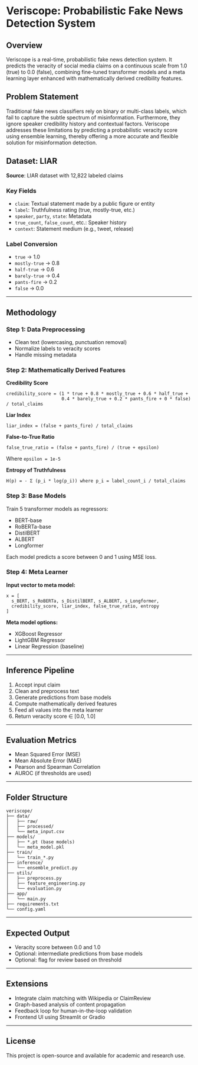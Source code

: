 # Veriscope: Probabilistic Fake News Detection System

## Overview

Veriscope is a real-time, probabilistic fake news detection system. It predicts the veracity of social media claims on a continuous scale from 1.0 (true) to 0.0 (false), combining fine-tuned transformer models and a meta learning layer enhanced with mathematically derived credibility features.

## Problem Statement

Traditional fake news classifiers rely on binary or multi-class labels, which fail to capture the subtle spectrum of misinformation. Furthermore, they ignore speaker credibility history and contextual factors. Veriscope addresses these limitations by predicting a probabilistic veracity score using ensemble learning, thereby offering a more accurate and flexible solution for misinformation detection.

## Dataset: LIAR

**Source**: LIAR dataset with 12,822 labeled claims

### Key Fields

- `claim`: Textual statement made by a public figure or entity
- `label`: Truthfulness rating (true, mostly-true, etc.)
- `speaker`, `party`, `state`: Metadata
- `true_count`, `false_count`, etc.: Speaker history
- `context`: Statement medium (e.g., tweet, release)

### Label Conversion

- `true` → 1.0  
- `mostly-true` → 0.8  
- `half-true` → 0.6  
- `barely-true` → 0.4  
- `pants-fire` → 0.2  
- `false` → 0.0

---

## Methodology

### Step 1: Data Preprocessing

- Clean text (lowercasing, punctuation removal)
- Normalize labels to veracity scores
- Handle missing metadata

### Step 2: Mathematically Derived Features

**Credibility Score**

```
credibility_score = (1 * true + 0.8 * mostly_true + 0.6 * half_true +
                     0.4 * barely_true + 0.2 * pants_fire + 0 * false) / total_claims
```

**Liar Index**

```
liar_index = (false + pants_fire) / total_claims
```

**False-to-True Ratio**

```
false_true_ratio = (false + pants_fire) / (true + epsilon)
```

Where `epsilon = 1e-5`

**Entropy of Truthfulness**

```
H(p) = - Σ (p_i * log(p_i)) where p_i = label_count_i / total_claims
```

### Step 3: Base Models

Train 5 transformer models as regressors:

- BERT-base
- RoBERTa-base
- DistilBERT
- ALBERT
- Longformer

Each model predicts a score between 0 and 1 using MSE loss.

### Step 4: Meta Learner

**Input vector to meta model:**

```
x = [
  s_BERT, s_RoBERTa, s_DistilBERT, s_ALBERT, s_Longformer,
  credibility_score, liar_index, false_true_ratio, entropy
]
```

**Meta model options:**

- XGBoost Regressor
- LightGBM Regressor
- Linear Regression (baseline)

---

## Inference Pipeline

1. Accept input claim  
2. Clean and preprocess text  
3. Generate predictions from base models  
4. Compute mathematically derived features  
5. Feed all values into the meta learner  
6. Return veracity score ∈ [0.0, 1.0]  

---

## Evaluation Metrics

- Mean Squared Error (MSE)
- Mean Absolute Error (MAE)
- Pearson and Spearman Correlation
- AUROC (if thresholds are used)

---

## Folder Structure

```
veriscope/
├── data/
│   ├── raw/
│   ├── processed/
│   └── meta_input.csv
├── models/
│   ├── *.pt (base models)
│   └── meta_model.pkl
├── train/
│   └── train_*.py
├── inference/
│   └── ensemble_predict.py
├── utils/
│   ├── preprocess.py
│   ├── feature_engineering.py
│   └── evaluation.py
├── app/
│   └── main.py
├── requirements.txt
└── config.yaml
```

---

## Expected Output

- Veracity score between 0.0 and 1.0  
- Optional: intermediate predictions from base models  
- Optional: flag for review based on threshold  

---

## Extensions

- Integrate claim matching with Wikipedia or ClaimReview  
- Graph-based analysis of content propagation  
- Feedback loop for human-in-the-loop validation  
- Frontend UI using Streamlit or Gradio  

---

## License

This project is open-source and available for academic and research use.
